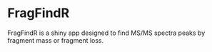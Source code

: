 # FragFindR
FragFindR is a shiny app designed to find MS/MS spectra peaks by fragment mass or fragment loss.
